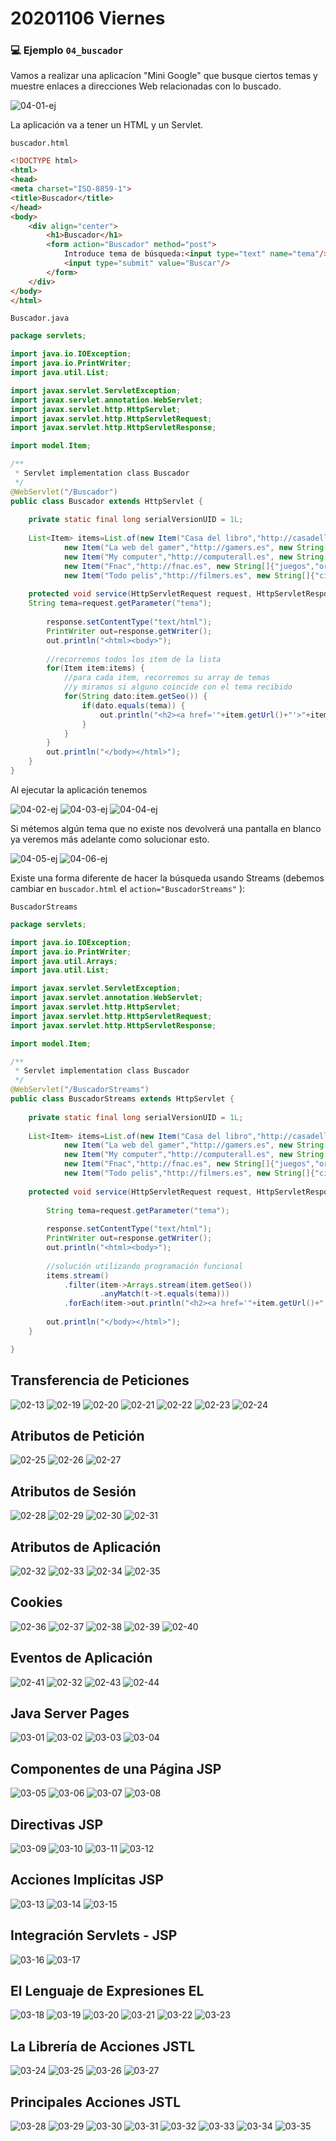 # 20201106 Viernes

### :computer: Ejemplo `04_buscador`

Vamos a realizar una aplicacíon "Mini Google" que busque ciertos temas y muestre enlaces a direcciones Web relacionadas con lo buscado.

![04-01-ej](images/04-01-ej.png)

La aplicación va a tener un HTML y un Servlet.

`buscador.html`

```html
<!DOCTYPE html>
<html>
<head>
<meta charset="ISO-8859-1">
<title>Buscador</title>
</head>
<body>
	<div align="center">
		<h1>Buscador</h1>
		<form action="Buscador" method="post">
			Introduce tema de búsqueda:<input type="text" name="tema"/> 
			<input type="submit" value="Buscar"/>
		</form>
	</div>
</body>
</html>
```

`Buscador.java`

```java
package servlets;

import java.io.IOException;
import java.io.PrintWriter;
import java.util.List;

import javax.servlet.ServletException;
import javax.servlet.annotation.WebServlet;
import javax.servlet.http.HttpServlet;
import javax.servlet.http.HttpServletRequest;
import javax.servlet.http.HttpServletResponse;

import model.Item;

/**
 * Servlet implementation class Buscador
 */
@WebServlet("/Buscador")
public class Buscador extends HttpServlet {
	
	private static final long serialVersionUID = 1L;
	
	List<Item> items=List.of(new Item("Casa del libro","http://casadellibro.es", new String[]{"libros","lectura","ocio"},"Libros y más cosas"),
			new Item("La web del gamer","http://gamers.es", new String[]{"juegos","ordenadores","ocio"},"Todo sobre video juegos"),
			new Item("My computer","http://computerall.es", new String[]{"informática","ordenadores"},"Ordenadores al mejor precio"),
			new Item("Fnac","http://fnac.es", new String[]{"juegos","ordenadores","libros"},"Bienvenido al mundo del ocio y la cultura"),
			new Item("Todo pelis","http://filmers.es", new String[]{"cine","peliculas","ocio"},"Entra en el mundo del cine"));		
	
	protected void service(HttpServletRequest request, HttpServletResponse response) throws ServletException, IOException {
    String tema=request.getParameter("tema");
    
		response.setContentType("text/html");
		PrintWriter out=response.getWriter();
		out.println("<html><body>");
		
		//recorremos todos los item de la lista
		for(Item item:items) {
			//para cada item, recorremos su array de temas
			//y miramos si alguno coincide con el tema recibido
			for(String dato:item.getSeo()) {
				if(dato.equals(tema)) {
					out.println("<h2><a href='"+item.getUrl()+"'>"+item.getTitulo()+"</a><br/>");
				}
			}
		}
		out.println("</body></html>");	
	}
}
```

Al ejecutar la aplicación tenemos 

![04-02-ej](images/04-02-ej.png)
![04-03-ej](images/04-03-ej.png)
![04-04-ej](images/04-04-ej.png)

Si métemos algún tema que no existe nos devolverá una pantalla en blanco ya veremos más adelante como solucionar esto.

![04-05-ej](images/04-05-ej.png)
![04-06-ej](images/04-06-ej.png)


Existe una forma diferente de hacer la búsqueda usando Streams (debemos cambiar en `buscador.html` el `action="BuscadorStreams"` ):

`BuscadorStreams`

```java
package servlets;

import java.io.IOException;
import java.io.PrintWriter;
import java.util.Arrays;
import java.util.List;

import javax.servlet.ServletException;
import javax.servlet.annotation.WebServlet;
import javax.servlet.http.HttpServlet;
import javax.servlet.http.HttpServletRequest;
import javax.servlet.http.HttpServletResponse;

import model.Item;

/**
 * Servlet implementation class Buscador
 */
@WebServlet("/BuscadorStreams")
public class BuscadorStreams extends HttpServlet {
	
	private static final long serialVersionUID = 1L;
	
	List<Item> items=List.of(new Item("Casa del libro","http://casadellibro.es", new String[]{"libros","lectura","ocio"},"Libros y más cosas"),
			new Item("La web del gamer","http://gamers.es", new String[]{"juegos","ordenadores","ocio"},"Todo sobre video juegos"),
			new Item("My computer","http://computerall.es", new String[]{"informática","ordenadores"},"Ordenadores al mejor precio"),
			new Item("Fnac","http://fnac.es", new String[]{"juegos","ordenadores","libros"},"Bienvenido al mundo del ocio y la cultura"),
			new Item("Todo pelis","http://filmers.es", new String[]{"cine","peliculas","ocio"},"Entra en el mundo del cine"));		
			
	protected void service(HttpServletRequest request, HttpServletResponse response) throws ServletException, IOException {
		
		String tema=request.getParameter("tema");
		
		response.setContentType("text/html");
		PrintWriter out=response.getWriter();
		out.println("<html><body>");
		
		//solución utilizando programación funcional
		items.stream()
			.filter(item->Arrays.stream(item.getSeo())
					.anyMatch(t->t.equals(tema)))
			.forEach(item->out.println("<h2><a href='"+item.getUrl()+"'>"+item.getTitulo()+"</a><br/>"));
		
		out.println("</body></html>");
	}

}
```

## Transferencia de Peticiones

![02-13](images/02-13.png)
![02-19](images/02-19.png)
![02-20](images/02-20.png)
![02-21](images/02-21.png)
![02-22](images/02-22.png)
![02-23](images/02-23.png)
![02-24](images/02-24.png)

## Atributos de Petición

![02-25](images/02-25.png)
![02-26](images/02-26.png)
![02-27](images/02-27.png)

## Atributos de Sesión

![02-28](images/02-28.png)
![02-29](images/02-29.png)
![02-30](images/02-30.png)
![02-31](images/02-31.png)

## Atributos de Aplicación

![02-32](images/02-32.png)
![02-33](images/02-33.png)
![02-34](images/02-34.png)
![02-35](images/02-35.png)

## Cookies

![02-36](images/02-36.png)
![02-37](images/02-37.png)
![02-38](images/02-38.png)
![02-39](images/02-39.png)
![02-40](images/02-40.png)

## Eventos de Aplicación 

![02-41](images/02-41.png)
![02-32](images/02-42.png)
![02-43](images/02-43.png)
![02-44](images/02-44.png)

## Java Server Pages

![03-01](images/03-01.png)
![03-02](images/03-02.png)
![03-03](images/03-03.png)
![03-04](images/03-04.png)

## Componentes de una Página JSP

![03-05](images/03-05.png)
![03-06](images/03-06.png)
![03-07](images/03-07.png)
![03-08](images/03-08.png)

## Directivas JSP

![03-09](images/03-09.png)
![03-10](images/03-10.png)
![03-11](images/03-11.png)
![03-12](images/03-12.png)

## Acciones Implícitas JSP

![03-13](images/03-13.png)
![03-14](images/03-14.png)
![03-15](images/03-15.png)

## Integración Servlets - JSP

![03-16](images/03-16.png)
![03-17](images/03-17.png)

## El Lenguaje de Expresiones EL

![03-18](images/03-18.png)
![03-19](images/03-19.png)
![03-20](images/03-20.png)
![03-21](images/03-21.png)
![03-22](images/03-22.png)
![03-23](images/03-23.png)

## La Librería de Acciones JSTL

![03-24](images/03-24.png)
![03-25](images/03-25.png)
![03-26](images/03-26.png)
![03-27](images/03-27.png)

## Principales Acciones JSTL

![03-28](images/03-28.png)
![03-29](images/03-29.png)
![03-30](images/03-30.png)
![03-31](images/03-31.png)
![03-32](images/03-32.png)
![03-33](images/03-33.png)
![03-34](images/03-34.png)
![03-35](images/03-35.png)

